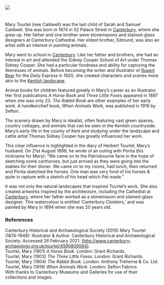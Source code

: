 <a href="https://www.kent-maps.online"><img src="https://kent-map.github.io/mdpress/juncture/ve-button.png"></a>
<param ve-config title="Mary Tourtel (1874-1948)" author="Grace Conium" layout="vtl" banner="https://raw.githubusercontent.com/kent-map/images/main/banners/19c.jpg" Description="Grace Conium introduces Kent illustrator and author Mary Tourtel (nee Caldwell) creator of Rupert Bear.">

<!-- Historical map layers -->
<param ve-map-layer active allmaps allmaps-id="121dee41dae035be" title="Bartholomew Kent 1919">

#

Mary Tourtel (nee Caldwell) was the last child of Sarah and Samuel Caldwell. She was born in 1874 in 52 Palace Street in [Canterbury](/19c/19c-canterbury), where she grew up. Her father and one brother were stonemasons and stained-glass designers at Canterbury Cathedral. Her eldest brother, Edmund, was also an artist with an interest in painting animals.
<param ve-image url="https://raw.githubusercontent.com/kent-map/images/main/20c/Tourtel_cantmus.jpg" label="Mary Tourtel at her home in Palace Street, Canterbury. Circa 1895." attribution="©Canterbury Museums and Galleries">
<param ve-entity eid="Q29303" aliases="Canterbury">
<param ve-map center="Q29303" zoom="12">

Mary went to school in [Canterbury](/19c/19c-canterbury). Like her father and brothers, she had an interest in art and attended the Sidney Cooper School of Art under Thomas Sidney Cooper. She had a particular fondness and ability for capturing the likenesses of animals. Before becoming the writer and illustrator of [Rupert Bear](/20c/20c-rupert-bear) for the _Daily Express_ in 1920, she created characters and scenes more akin to the [Kentish landscape](/landscape/kentish-landscapes). 
<param ve-image url="https://raw.githubusercontent.com/kent-map/images/main/20c/Sidney_Cooper.jpg" label="The Sidney Cooper Gallery" attribution="© Martin Crowther">
<param ve-entity eid="Q29303" aliases="Canterbury">
<param ve-map center="Q29303" zoom="12">

Animal books for children featured greatly in Mary’s career as an illustrator. Her first publications _A Horse Book_ and _Three Little Foxes_ appeared in 1897 when she was only 23. _The Rabbit Book_ are other examples of her early work. A handkerchief book, _When Animals Work_, was published in 1919 by Sefton. 
<param ve-image url="https://raw.githubusercontent.com/kent-map/images/main/20c/Tourtel_cantmus__4.jpg" label="©Canterbury Museums and Galleries. Three Little Foxes."> 

The scenery drawn by Mary is idealist, often featuring vast green spaces, country cottages, and animals that can be seen in the Kentish countryside. Mary’s early life in the county of Kent and studying under the landscape and cattle artist Thomas Sidney Cooper has greatly influenced her work. 
<param ve-image url="https://raw.githubusercontent.com/kent-map/images/main/20c/Tourtel_cantmus__3.jpg" label="Gentleness from ‘Horses at Work’" attribution="©Canterbury Museums and Galleries"> 

This clear influence is highlighted in the diary of Herbert Tourtel, Mary’s husband. On 21st August 1899, he wrote of an outing with Portia (his nickname for Mary): “We came on to the Patrixbourne farm in the hope of sketching some carthorses, but just arrived as they were going into the stables for their dinner. We came on to my rooms, had lunch, then returned and Portia sketched the horses. One man was very fond of his horses & quite in rapture with a sketch of his head which Pet made.”
<param ve-image url="https://raw.githubusercontent.com/kent-map/images/main/20c/Tourtel_cantmus__2.jpg" label="Kicking from ‘Horses at Work’" attribution="©Canterbury Museums and Galleries">
<param ve-entity eid="Q7148079" aliases="Patrixbourne">
<param ve-map center="Q7148079" zoom="12">

It was not only the natural landscapes that inspired Tourtel’s work. She also created artworks inspired by the architecture, including the Cathedral at [Canterbury](/19c/19c-canterbury), where her father worked as a stonemason and stained-glass designer. This watercolour is entitled ‘Canterbury Cloisters,’ and was painted by Mary in 1894 when she was 20 years old. 
<param ve-image url="https://raw.githubusercontent.com/kent-map/images/main/20c/Tourtel_cantmus__5.jpg" label="Canterbury Cloisters" attribution="©Canterbury Museums and Galleries">
<param ve-entity eid="Q29303" aliases="Canterbury">
<param ve-map center="Q29303" zoom="12">
 
### References

Canterbury Historical and Archaeological Society (2015) Mary Tourtel (1874-1948): Illustrator & Author. Canterbury Historical and Archaeological Society. Accessed 26 February 2021. [http://www.canterbury-archaeology.org.uk/tourtel/4590809564].    
Tourtel, Mary (1901) _A Horse Book._ London: Grant Richards.   
Tourtel, Mary (1903) _The Three Little Foxes_. London: Grant Richards.   
Tourtel, Mary (1904) _The Rabbit Book_. London: Anthony Treherne & Co. Ltd.   
Tourtel, Mary (1919) _When Animals Work_. London: Sefton Fabrics.    
With thanks to Canterbury Museums and Galleries for use of their collections and images.   
<param ve-image url="https://raw.githubusercontent.com/kent-map/images/main/20c/Tourtel_grave.jpg" label="© Martin Crowther"> 


